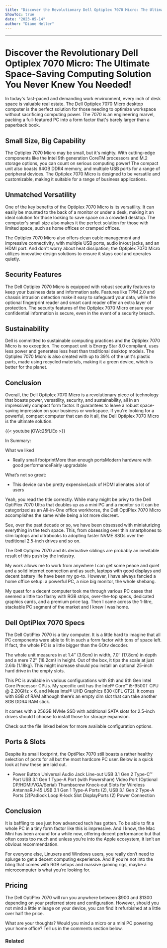 ```yaml
---
title: "Discover the Revolutionary Dell Optiplex 7070 Micro: The Ultimate Space-Saving Computing Solution You Never Knew You Needed!"
ShowToc: true 
date: "2023-05-14"
author: "Diane Heller"
---
```

*****
# Discover the Revolutionary Dell Optiplex 7070 Micro: The Ultimate Space-Saving Computing Solution You Never Knew You Needed!

In today's fast-paced and demanding work environment, every inch of desk space is valuable real estate. The Dell Optiplex 7070 Micro desktop computer is the perfect solution for those needing to optimize workspace without sacrificing computing power. The 7070 is an engineering marvel, packing a full-featured PC into a form factor that's barely larger than a paperback book.

## Small Size, Big Capability

The Optiplex 7070 Micro may be small, but it's mighty. With cutting-edge components like the Intel 9th generation CoreTM processors and M.2 storage options, you can count on serious computing power! The compact unit also boasts 64GB DDR4 memory, and multiple USB ports for a range of peripheral devices. The Optiplex 7070 Micro is designed to be versatile and customizable, making it suitable for a range of business applications.

## Unmatched Versatility

One of the key benefits of the Optiplex 7070 Micro is its versatility. It can easily be mounted to the back of a monitor or under a desk, making it an ideal solution for those looking to save space on a crowded desktop. The computer's small size also makes it the perfect solution for those with limited space, such as home offices or cramped offices.

The Optiplex 7070 Micro also offers clean cable management and impressive connectivity, with multiple USB ports, audio in/out jacks, and an HDMI port. And don't worry about heat dissipation; the Optiplex 7070 Micro utilizes innovative design solutions to ensure it stays cool and operates quietly.

## Security Features

The Dell Optiplex 7070 Micro is equipped with robust security features to keep your business data and information safe. Features like TPM 2.0 and chassis intrusion detection make it easy to safeguard your data, while the optional fingerprint reader and smart card reader offer an extra layer of protection. The security features of the Optiplex 7070 Micro ensure your confidential information is secure, even in the event of a security breach.

## Sustainability

Dell is committed to sustainable computing practices and the Optiplex 7070 Micro is no exception. The compact unit is Energy Star 8.0 compliant, uses less power and generates less heat than traditional desktop models. The Optiplex 7070 Micro is also created with up to 39% of the unit's plastic parts, made using recycled materials, making it a green device, which is better for the planet.

## Conclusion

Overall, the Dell Optiplex 7070 Micro is a revolutionary piece of technology that boasts power, versatility, security, and sustainability, all in an impressively compact form factor. It guarantees to leave a robust space-saving impression on your business or workspace. If you're looking for a powerful, compact computer that can do it all, the Dell Optiplex 7070 Micro is the ultimate solution.

{{< youtube jOWc25fLlEo >}} 



In Summary:
 
What we liked
 
- Really small footprintMore than enough portsModern hardware with good performanceFairly upgradable

 
What’s not so great:
 
- This device can be pretty expensiveLack of HDMI alienates a lot of users

 
Yeah, you read the title correctly. While many might be privy to the Dell OptiPlex 7070 Ultra that doubles up as a mini PC and a monitor so it can be categorized as an All-in-One office workhorse, the Dell OptiPlex 7070 Micro accomplishes the same while being a lot more discreet.
 
See, over the past decade or so, we have been obsessed with miniaturizing everything in the tech space. This, from obsessing over thin smartphones to slim laptops and ultrabooks to adopting faster NVME SSDs over the traditional 2.5-inch drives and so on.
 
The Dell Optiplex 7070 and its derivative siblings are probably an inevitable result of this push by the industry. 
 
My work allows me to work from anywhere I can get some peace and quiet and a solid internet connection and as such, laptops with good displays and decent battery life have been my go-to. However, I have always fancied a home office setup: a powerful PC, a nice big monitor, the whole shebang.
 
My quest for a decent computer took me through various PC cases that seemed a little too flashy with RGB strips, over-the-top specs, dedicated graphics cards, and a premium price tag. Then I came across the 1-litre, stackable PC segment of the market and I knew I was home.
 
## Dell OptiPlex 7070 Specs
 
The Dell OptiPlex 7070 is a tiny computer. It is a little hard to imagine that all PC components were able to fit in such a form factor with tons of space left. If fact, the whole PC is a little bigger than the GOtv decoder. 
 
The whole unit measures in at 1.4″ (3.6cm) in width, 7.0″ (17.8cm) in depth and a mere 7.2″ (18.2cm) in height. Out of the box, it tips the scale at just 2.6lb (1.18kg). This might increase should you install an optional 25-inch hard drive in the empty slots.
 
This PC is available in various configurations with 8th and 9th Gen Intel Core Processor CPUs. My specific unit has the Intel® Core™ i5-9500T CPU @ 2.20GHz × 6, and Mesa Intel® UHD Graphics 630 (CFL GT2). It comes with 8GB of RAM although there’s an empty dim slot that can take another 8GB DDR4 RAM stick.
 
It comes with a 256GB NVMe SSD with additional SATA slots for 2.5-inch drives should I choose to install those for storage expansion.
 
Check out the file linked below for more available configuration options.
 
## Ports & Slots
 
Despite its small footprint, the OptiPlex 7070 still boasts a rather healthy selection of ports for all but the most hardcore PC user. Below is a quick look at how these are laid out.
 
- Power Button Universal Audio Jack Line-out USB 3.1 Gen 2 Type-C™ Port USB 3.1 Gen 1 Type-A Port (with Powershare) Video Port (Optional DP/HDMI/VGA/Serial) Thumbscrew Knock-out Slots for Wireless AntennaRJ-45 USB 3.1 Gen 1 Type-A Ports (2), USB 3.1 Gen 2 Type-A Ports (2)Padlock Loop K-lock Slot DisplayPorts (2) Power Connection

 

 
## Conclusion
 
It is baffling to see just how advanced tech has gotten. To be able to fit a whole PC in a tiny form factor like this is impressive. And I know, the Mac Mini has been around for a while now, offering decent performance but that often costs too much and unless you’re into the Apple ecosystem, it isn’t an obvious recommendation.
 
For everyone else, Linuxers and Windows users, you really don’t need to splurge to get a decent computing experience. And if you’re not into the bling that comes with RGB setups and massive gaming rigs, maybe a microcomputer is what you’re looking for.
 
## Pricing
 
The Dell OptiPlex 7070 will run you anywhere between $900 and $1300 depending on your preferred store and configuration. However, should you not mind a little mileage on your device, you can find it refurbished at a little over half the price.
 
What are your thoughts? Would you mind a micro or a mini PC powering your home office? Tell us in the comments section below.
 
### Related



